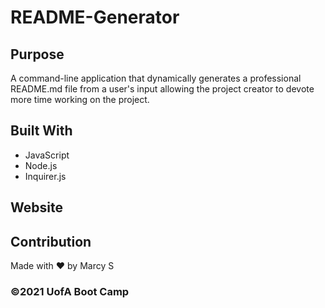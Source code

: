 # README-Generator

## Purpose
A command-line application that dynamically generates a professional README.md file from a user's input allowing the project creator to devote more time working on the project.


## Built With
* JavaScript
* Node.js
* Inquirer.js

## Website


## Contribution
Made with ❤️ by Marcy S

### ©️2021 UofA Boot Camp
